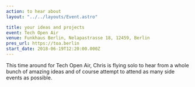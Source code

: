 ```yaml
---
action: to hear about
layout: "../../layouts/Event.astro"

title: your ideas and projects
event: Tech Open Air
venue: Funkhaus Berlin, Nelapastrasse 18, 12459, Berlin
pres_url: https://toa.berlin
start_date: 2018-06-19T12:20:00.000Z
---
```


This time around for Tech Open Air, Chris is flying solo to hear from a whole bunch of amazing ideas and of course attempt to attend as many side events as possible.
